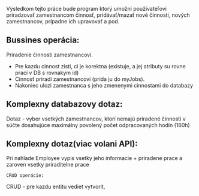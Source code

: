 Výsledkom tejto práce bude program ktorý umožní používateľovi priradzovať zamestnancom činnosť, pridávať/mazať nové činnosti, nových zamestnancov, prípadne ich upravovať a pod.

## Bussines operácia:
Priradenie činnosti zamestnancovi. 
* Pre kazdu cinnost zisti, ci je korektna (existuje, a jej atributy su rovne praci v DB s rovnakym id)
* Cinnosť priradí zamestnancovi (prida ju do myJobs).
* Nakoniec ulozi zamestnanca s jeho zmenenymi cinnostami do databazy

## Komplexny databazovy dotaz:
Dotaz - vyber vsetkých zamestnancov, ktorí nemajú priradené činnosti v súčte dosahujúce maximálny povolený počet odpracovaných hodín (160h) 

## Komplexny dotaz(viac volani API):
Pri nahlade Employee vypis vsetky jeho informacie + priradene prace a zaroven vsetky priraditelne prace


    CRUD operácie:
CRUD - pre kazdu entitu vediet vytvorit, 